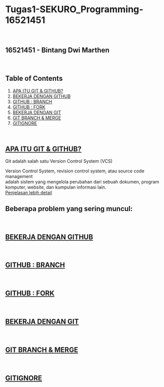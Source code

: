 # Tugas1-SEKURO_Programming-16521451

<p>&nbsp;</p>

## 16521451 - Bintang Dwi Marthen

<p>&nbsp;</p>

## Table of Contents
1. [APA ITU GIT & GITHUB?](https://github.com/Marthenn/Tugas1-SEKURO_Programming-16521451#apa-itu-git--github)
2. [BEKERJA DENGAN GITHUB](https://github.com/Marthenn/Tugas1-SEKURO_Programming-16521451/edit/main/README.md#bekerja-dengan-github)
3. [GITHUB : BRANCH](https://github.com/Marthenn/Tugas1-SEKURO_Programming-16521451/edit/main/README.md#github--branch)
4. [GITHUB : FORK](https://github.com/Marthenn/Tugas1-SEKURO_Programming-16521451/edit/main/README.md#github--fork)
5. [BEKERJA DENGAN GIT](https://github.com/Marthenn/Tugas1-SEKURO_Programming-16521451/edit/main/README.md#bekerja-dengan-git)
6. [GIT BRANCH & MERGE](https://github.com/Marthenn/Tugas1-SEKURO_Programming-16521451/edit/main/README.md#git-branch--merge)
7. [GITIGNORE](https://github.com/Marthenn/Tugas1-SEKURO_Programming-16521451/edit/main/README.md#gitignore)

<p>&nbsp;</p>

## [APA ITU GIT & GITHUB?](https://youtu.be/lTMZxWMjXQU)
Git adalah salah satu Version Control System (VCS)

Version Control System, revision control system, atau source code management <br>adalah sistem yang mengelola perubahan dari sebuah dokumen, program komputer, website, dan kumpulan informasi lain. <br>
[Penjelasan lebih detail](https://en.wikipedia.org/wiki/Version_control)

Beberapa problem yang sering muncul:
- 

<p>&nbsp;</p>

## [BEKERJA DENGAN GITHUB](https://youtu.be/Q3Id0DgcrXY)

<p>&nbsp;</p>

## [GITHUB : BRANCH](https://youtu.be/k1QXd-8VbPY)

<p>&nbsp;</p>

## [GITHUB : FORK](https://youtu.be/8rry2ncZmfg)

<p>&nbsp;</p>

## [BEKERJA DENGAN GIT](https://youtu.be/e-6OkXRqWaE)

<p>&nbsp;</p>

## [GIT BRANCH & MERGE](https://youtu.be/EGl7KxVOyNs)

<p>&nbsp;</p>

## [GITIGNORE](https://youtu.be/LK3kX4n-vLM)
